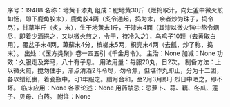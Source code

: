 序号：19488
名称：地黄干漆丸
组成：肥地黄30斤（烂捣取汁，向灶釜中微火煎如饧，即下鹿角胶末），鹿角胶4两（炙令通起，捣为末，余者炒为珠子，捣令尽），甘草半斤（炙，末），生干地黄末1斤，干漆末4面（其漆以微火铛中熬令烟尽，即着少酒挹之，又以微火煎之，令干，待冷入之），乌鸡子10颗（去黄取白用），覆盆子末4两，萆薢末4分，槟榔末5两，枳壳末4两（去瓤，炒了称，捣末）。
出处：《医方类聚》卷一四五引《千金月令》。
主治：None
加减：None
功效：久服走及奔马，八十有子息。
用法用量：每服20丸，日2次。
制备方法：上以微火煎，搅勿住手，渐点清酒2斗令尽，勿令焦，但堪作丸即止，分为十二团，各以蜡纸裹，着瓷瓶中，可1年服之。腊月合和，至2月3月即于烈日中晒之，即不坏。
临床应用：None
各家论述：None
用药禁忌：忌萝卜、蒜、藕、冬瓜、莲子、贝母、白药。
附注：None
